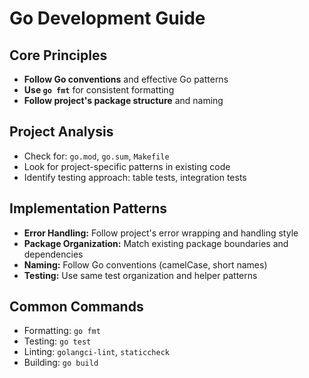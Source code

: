 # Go Development Guide

## Core Principles
- **Follow Go conventions** and effective Go patterns
- **Use `go fmt`** for consistent formatting
- **Follow project's package structure** and naming

## Project Analysis
- Check for: `go.mod`, `go.sum`, `Makefile`
- Look for project-specific patterns in existing code
- Identify testing approach: table tests, integration tests

## Implementation Patterns
- **Error Handling:** Follow project's error wrapping and handling style
- **Package Organization:** Match existing package boundaries and dependencies
- **Naming:** Follow Go conventions (camelCase, short names)
- **Testing:** Use same test organization and helper patterns

## Common Commands
- Formatting: `go fmt`
- Testing: `go test`
- Linting: `golangci-lint`, `staticcheck`
- Building: `go build`